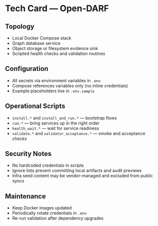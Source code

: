 # Tech Card — Open-DARF

## Topology
- Local Docker Compose stack
- Graph database service
- Object storage or filesystem evidence sink
- Scripted health checks and validation routines

## Configuration
- All secrets via environment variables in `.env`
- Compose references variables only (no inline credentials)
- Example placeholders live in `.env.sample`

## Operational Scripts
- `install.*` and `install_and_run.*` — bootstrap flows
- `run.*` — bring services up in the right order
- `health_wait.*` — wait for service readiness
- `validate.*` and `validator_acceptance.*` — smoke and acceptance checks

## Security Notes
- No hardcoded credentials in scripts
- Ignore lists prevent committing local artifacts and audit previews
- Infra seed content may be vendor-managed and excluded from public syncs

## Maintenance
- Keep Docker images updated
- Periodically rotate credentials in `.env`
- Re-run validation after dependency upgrades
